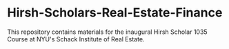 # Hirsh-Scholars-Real-Estate-Finance
This repository contains materials for the inaugural Hirsh Scholar 1035 Course at NYU's Schack Institute of Real Estate.
